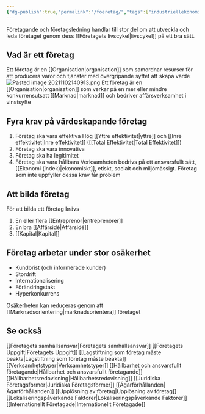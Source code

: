 ```yaml
---
{"dg-publish":true,"permalink":"/foeretag/","tags":["industriellekonomi"]}
---
```



Företagande och företagsledning handlar till stor del om att utveckla och leda företaget genom dess [[Företagets livscykel\|livscykel]] på ett bra sätt. 

## Vad är ett företag
Ett företag är en [[Organisation\|organisation]] som samordnar resurser för att producera varor och tjänster med övergripande syftet att skapa värde 
![Pasted image 20211102140913.png](/img/user/images/Pasted%20image%2020211102140913.png)
Ett företag är en [[Organisation\|organisation]] som verkar på en mer eller mindre konkurrensutsatt [[Marknad\|marknad]] och bedriver affärsverksamhet i vinstsyfte


## Fyra krav på värdeskapande företag
1. Företag ska vara effektiva
	Hög [[Yttre effektivitet\|yttre]] och [[Inre effektivitet\|Inre effektivitet]] ([[Total Effektivitet\|Total Effektivitet]])
2. Företag ska vara innovativa
3. Företag ska ha legitimitet
4. Företag ska vara hållbara
	Verksamheten bedrivs på ett ansvarsfullt sätt, [[Ekonomi (indek)\|ekonomiskt]], etiskt, socialt och miljömässigt.
Företag som inte uppfyller dessa krav får problem

## Att bilda företag
För att bilda ett företag krävs
1. En eller flera [[Entreprenör\|entreprenörer]]
2. En bra [[Affärsidé\|Affärsidé]]
3. [[Kapital\|Kapital]]

## Företag arbetar under stor osäkerhet
- Kundbrist (och informerade kunder)
- Stordrift 
- Internationalisering
- Förändringstakt
- Hyperkonkurrens

Osäkerheten kan reduceras genom att [[Marknadsorientering\|marknadsorientera]] företaget

## Se också
[[Företagets samhällsansvar\|Företagets samhällsansvar]]
[[Företagets Uppgift\|Företagets Uppgift]]
[[Lagstiftning som företag måste beakta\|Lagstiftning som företag måste beakta]]
[[Verksamhetstyper\|Verksamhetstyper]]
[[Hållbarhet och ansvarsfullt företagande\|Hållbarhet och ansvarsfullt företagande]]
[[Hållbarhetsredovisning\|Hållbarhetsredovisning]]
[[Juridiska Företagsformer\|Juridiska Företagsformer]]
[[Ägarförhållanden\|Ägarförhållanden]]
[[Upplösning av företag\|Upplösning av företag]]
[[Lokaliseringspåverkande Faktorer\|Lokaliseringspåverkande Faktorer]]
[[Internationellt Företagade\|Internationellt Företagade]]


